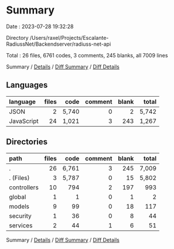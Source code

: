 # Summary

Date : 2023-07-28 19:32:28

Directory /Users/raxel/Projects/Escalante-RadiussNet/Backendserver/radiuss-net-api

Total : 26 files,  6761 codes, 3 comments, 245 blanks, all 7009 lines

Summary / [Details](details.md) / [Diff Summary](diff.md) / [Diff Details](diff-details.md)

## Languages
| language | files | code | comment | blank | total |
| :--- | ---: | ---: | ---: | ---: | ---: |
| JSON | 2 | 5,740 | 0 | 2 | 5,742 |
| JavaScript | 24 | 1,021 | 3 | 243 | 1,267 |

## Directories
| path | files | code | comment | blank | total |
| :--- | ---: | ---: | ---: | ---: | ---: |
| . | 26 | 6,761 | 3 | 245 | 7,009 |
| . (Files) | 3 | 5,787 | 0 | 15 | 5,802 |
| controllers | 10 | 794 | 2 | 197 | 993 |
| global | 1 | 1 | 0 | 1 | 2 |
| models | 9 | 99 | 0 | 18 | 117 |
| security | 1 | 36 | 0 | 8 | 44 |
| services | 2 | 44 | 1 | 6 | 51 |

Summary / [Details](details.md) / [Diff Summary](diff.md) / [Diff Details](diff-details.md)